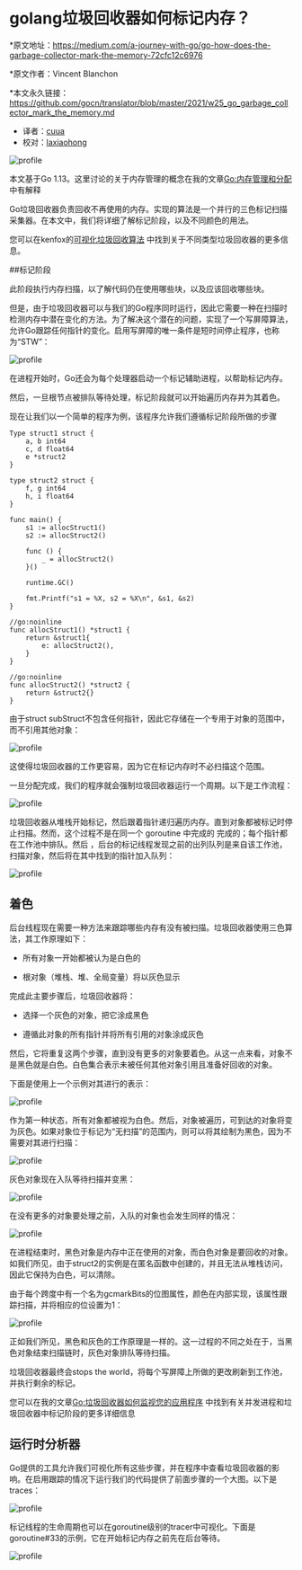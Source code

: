 # golang垃圾回收器如何标记内存？

*原文地址：https://medium.com/a-journey-with-go/go-how-does-the-garbage-collector-mark-the-memory-72cfc12c6976

*原文作者：Vincent Blanchon

*本文永久链接：https://github.com/gocn/translator/blob/master/2021/w25_go_garbage_collector_mark_the_memory.md

- 译者：[cuua](https:/github.com/cuua)
- 校对：[laxiaohong](https:/github.com/laxiaohong)

![profile](../static/images/w25_go_garbage_collector_mark_the_memory/1_F1iSZOqbbHKM29IvZi0sNQ.png)

本文基于Go 1.13。这里讨论的关于内存管理的概念在我的文章[Go:内存管理和分配](https://medium.com/a-journey-with-go/go-memory-management-and-allocation-a7396d430f44) 中有解释

Go垃圾回收器负责回收不再使用的内存。实现的算法是一个并行的三色标记扫描采集器。在本文中，我们将详细了解标记阶段，以及不同颜色的用法。

您可以在kenfox的[可视化垃圾回收算法](https://spin.atomicobject.com/2014/09/03/visualizing-garbage-collection-algorithms/) 中找到关于不同类型垃圾回收器的更多信息。

##标记阶段

此阶段执行内存扫描，以了解代码仍在使用哪些块，以及应该回收哪些块。

但是，由于垃圾回收器可以与我们的Go程序同时运行，因此它需要一种在扫描时检测内存中潜在变化的方法。为了解决这个潜在的问题，实现了一个写屏障算法，允许Go跟踪任何指针的变化。启用写屏障的唯一条件是短时间停止程序，也称为“STW”：

![profile](../static/images/w25_go_garbage_collector_mark_the_memory/1_T16GKkEkxfswmCiHTNpwhQ.png)

在进程开始时，Go还会为每个处理器启动一个标记辅助进程，以帮助标记内存。

然后，一旦根节点被排队等待处理，标记阶段就可以开始遍历内存并为其着色。

现在让我们以一个简单的程序为例，该程序允许我们遵循标记阶段所做的步骤

```
Type struct1 struct {
	a, b int64
	c, d float64
	e *struct2
}

type struct2 struct {
	f, g int64
	h, i float64
}

func main() {
	s1 := allocStruct1()
	s2 := allocStruct2()

	func () {
		_ = allocStruct2()
	}()

	runtime.GC()

	fmt.Printf("s1 = %X, s2 = %X\n", &s1, &s2)
}

//go:noinline
func allocStruct1() *struct1 {
	return &struct1{
		e: allocStruct2(),
	}
}

//go:noinline
func allocStruct2() *struct2 {
	return &struct2{}
}
```

由于struct subStruct不包含任何指针，因此它存储在一个专用于对象的范围中，而不引用其他对象：

![profile](../static/images/w25_go_garbage_collector_mark_the_memory/1_YDuAROmG-ELCTT0YbjPd0A.png)

这使得垃圾回收器的工作更容易，因为它在标记内存时不必扫描这个范围。

一旦分配完成，我们的程序就会强制垃圾回收器运行一个周期。以下是工作流程：

![profile](../static/images/w25_go_garbage_collector_mark_the_memory/1_3cUkXTZzicm3CU_MWHRYSA.png)

垃圾回收器从堆栈开始标记，然后跟着指针递归遍历内存。直到对象都被标记时停止扫描。然而，这个过程不是在同一个 goroutine 中完成的
完成的；每个指针都在工作池中排队。然后 ，后台的标记线程发现之前的出列队列是来自该工作池，扫描对象，然后将在其中找到的指针加入队列：

![profile](../static/images/w25_go_garbage_collector_mark_the_memory/1_wN1PKsSi9ZVBV-F19yPbMQ.png)

## 着色
后台线程现在需要一种方法来跟踪哪些内存有没有被扫描。垃圾回收器使用三色算法，其工作原理如下：
 
 * 所有对象一开始都被认为是白色的
 
 * 根对象（堆栈、堆、全局变量）将以灰色显示
 
 完成此主要步骤后，垃圾回收器将：
 
 * 选择一个灰色的对象，把它涂成黑色
 
 * 遵循此对象的所有指针并将所有引用的对象涂成灰色
 
 然后，它将重复这两个步骤，直到没有更多的对象要着色。从这一点来看，对象不是黑色就是白色。白色集合表示未被任何其他对象引用且准备好回收的对象。
 
 下面是使用上一个示例对其进行的表示：

![profile](../static/images/w25_go_garbage_collector_mark_the_memory/1_lOrCSzoJgzRxoFCpi6cdvQ.png)

作为第一种状态，所有对象都被视为白色。然后，对象被遍历，可到达的对象将变为灰色。如果对象位于标记为“无扫描”的范围内，则可以将其绘制为黑色，因为不需要对其进行扫描：

![profile](../static/images/w25_go_garbage_collector_mark_the_memory/1_O-Nf5YGG-7WpHY9toZlJ5g.png)

灰色对象现在入队等待扫描并变黑：

![profile](../static/images/w25_go_garbage_collector_mark_the_memory/1_RYHFCxiIkfoOvEi9x7zgQQ.png)

在没有更多的对象要处理之前，入队的对象也会发生同样的情况：

![profile](../static/images/w25_go_garbage_collector_mark_the_memory/1_V_xSuGZ892V7NT5aG3KiZQ.png)

在进程结束时，黑色对象是内存中正在使用的对象，而白色对象是要回收的对象。如我们所见，由于struct2的实例是在匿名函数中创建的，并且无法从堆栈访问，因此它保持为白色，可以清除。

由于每个跨度中有一个名为gcmarkBits的位图属性，颜色在内部实现，该属性跟踪扫描，并将相应的位设置为1：

![profile](../static/images/w25_go_garbage_collector_mark_the_memory/1_dMVV5LIt3QpczR7ULsp5CQ.png)

正如我们所见，黑色和灰色的工作原理是一样的。这一过程的不同之处在于，当黑色对象结束扫描链时，灰色对象排队等待扫描。

垃圾回收器最终会stops the world，将每个写屏障上所做的更改刷新到工作池，并执行剩余的标记。

您可以在我的文章[Go:垃圾回收器如何监视您的应用程序](https://medium.com/a-journey-with-go/go-how-does-the-garbage-collector-watch-your-application-dbef99be2c35) 中找到有关并发进程和垃圾回收器中标记阶段的更多详细信息
## 运行时分析器
Go提供的工具允许我们可视化所有这些步骤，并在程序中查看垃圾回收器的影响。在启用跟踪的情况下运行我们的代码提供了前面步骤的一个大图。以下是traces：

![profile](../static/images/w25_go_garbage_collector_mark_the_memory/1_es-yln-MfQUwW1_F2zSWFw.png)

标记线程的生命周期也可以在goroutine级别的tracer中可视化。下面是goroutine#33的示例，它在开始标记内存之前先在后台等待。

![profile](../static/images/w25_go_garbage_collector_mark_the_memory/1_iBWfZ3HZP_R6PAtQMt4wVA.png)
